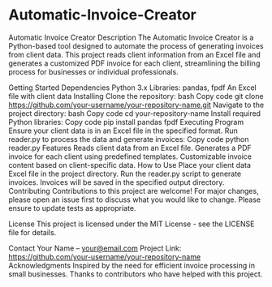 # Automatic-Invoice-Creator

Automatic Invoice Creator
Description
The Automatic Invoice Creator is a Python-based tool designed to automate the process of generating invoices from client data. This project reads client information from an Excel file and generates a customized PDF invoice for each client, streamlining the billing process for businesses or individual professionals.

Getting Started
Dependencies
Python 3.x
Libraries: pandas, fpdf
An Excel file with client data
Installing
Clone the repository:
bash
Copy code
git clone https://github.com/your-username/your-repository-name.git
Navigate to the project directory:
bash
Copy code
cd your-repository-name
Install required Python libraries:
Copy code
pip install pandas fpdf
Executing Program
Ensure your client data is in an Excel file in the specified format.
Run reader.py to process the data and generate invoices:
Copy code
python reader.py
Features
Reads client data from an Excel file.
Generates a PDF invoice for each client using predefined templates.
Customizable invoice content based on client-specific data.
How to Use
Place your client data Excel file in the project directory.
Run the reader.py script to generate invoices.
Invoices will be saved in the specified output directory.
Contributing
Contributions to this project are welcome! For major changes, please open an issue first to discuss what you would like to change. Please ensure to update tests as appropriate.

License
This project is licensed under the MIT License - see the LICENSE file for details.

Contact
Your Name – your@email.com
Project Link: https://github.com/your-username/your-repository-name
Acknowledgments
Inspired by the need for efficient invoice processing in small businesses.
Thanks to contributors who have helped with this project.
